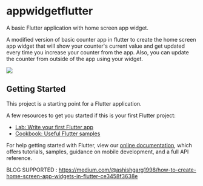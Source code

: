 # appwidgetflutter

A basic Flutter application with home screen app widget.

A modified version of basic counter app in flutter to create the home screen app widget that will show your counter's current value and get updated every time you increase your counter from the app. Also, you can update the counter from outside of the app using your widget.

![](https://github.com/ashgarg143/AppWidgetFlutter/blob/master/ezgif.com-gif-maker_11.gif)

## Getting Started

This project is a starting point for a Flutter application.

A few resources to get you started if this is your first Flutter project:

- [Lab: Write your first Flutter app](https://flutter.dev/docs/get-started/codelab)
- [Cookbook: Useful Flutter samples](https://flutter.dev/docs/cookbook)

For help getting started with Flutter, view our
[online documentation](https://flutter.dev/docs), which offers tutorials,
samples, guidance on mobile development, and a full API reference.


BLOG SUPPORTED : https://medium.com/@ashishgarg1998/how-to-create-home-screen-app-widgets-in-flutter-ce3458f3638e
